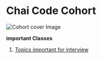 # Chai Code Cohort 

![Cohort cover Image](https://res.cloudinary.com/doqer4ldx/image/upload/cohort_thumbnail_n1fhfd.webp)

**important Classes**
1. [Topics important for interview](./JavaScript/16-05-2025/Interview-important.js)
